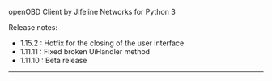 openOBD Client by Jifeline Networks for Python 3

Release notes:

 - 1.15.2 : Hotfix for the closing of the user interface
 - 1.11.11 : Fixed broken UiHandler method
 - 1.11.10 : Beta release

---------------------------------------------------------------


